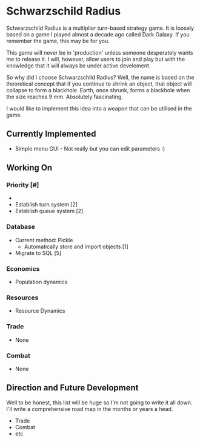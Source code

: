 # Schwarzschild Radius

Schwarzschild Radius is a multiplier turn-based strategy game. It is loosely based on a game I played almost a decade ago called Dark Galaxy. If you remember the game, this may be for you.

This game will never be in 'production' unless someone desperately wants me to release it. I will, however, allow users to join and play but with the knowledge that it will always be under active develoment.

So why did I choose Schwarzschild Radius? Well, the name is based on the theoretical concept that if you continue to shrink an object, that object will collapse to form a blackhole. Earth, once shrunk, forms a blackhole when the size reaches 9 mm. Absolutely
fascinating. 

I would like to implement this idea into a weapon that can be utilised in the game. 

## Currently Implemented
* Simple menu GUI - Not really but you can edit parameters :)
			
## Working On
### Priority [#]
* 
* Establish turn system [2]
* Establish queue system [2]

### Database
* Current method: Pickle
	* Automatically store and import objects [1]
* Migrate to SQL [5]  

### Economics
* Population dynamics

### Resources
* Resource Dynamics

### Trade
* None

### Combat
* None

## Direction and Future Development

Well to be honest, this list will be huge so I'm not going to write it all down. 
I'll write a comprehensive road map in the months or years a head. 

* Trade
* Combat
* etc
